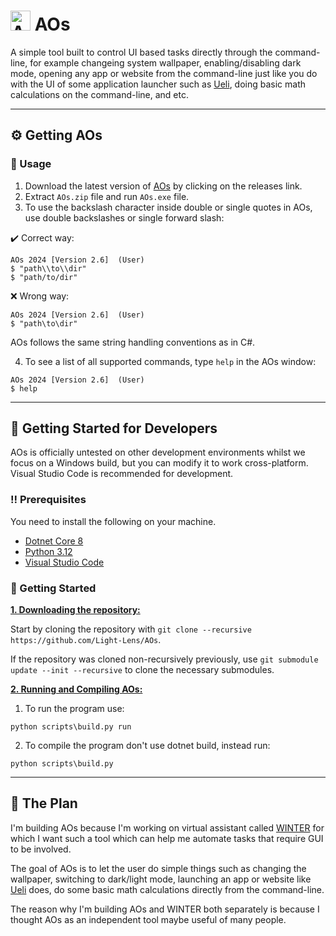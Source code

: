 # <img title="AOs" src="https://github.com/Light-Lens/AOs/blob/master/img/AOs.ico?raw=true" width="32" height="32"> AOs

A simple tool built to control UI based tasks directly through the command-line, for example changeing system wallpaper, enabling/disabling dark mode, opening any app or website from the command-line just like you do with the UI of some application launcher such as [Ueli](https://github.com/oliverschwendener/ueli), doing basic math calculations on the command-line, and etc.

***

## :gear: Getting AOs
### :eyes: Usage
1. Download the latest version of [AOs](https://github.com/Light-Lens/AOs/releases) by clicking on the releases link.
2. Extract `AOs.zip` file and run `AOs.exe` file.
3. To use the backslash character inside double or single quotes in AOs, use double backslashes or single forward slash:

:heavy_check_mark: Correct way:
```console
AOs 2024 [Version 2.6]  (User)
$ "path\\to\\dir"
$ "path/to/dir"
```

:x: Wrong way:
```console
AOs 2024 [Version 2.6]  (User)
$ "path\to\dir"
```

AOs follows the same string handling conventions as in C#.

4. To see a list of all supported commands, type `help` in the AOs window:
```console
AOs 2024 [Version 2.6]  (User)
$ help
```

***

## :toolbox: Getting Started for Developers
AOs is officially untested on other development environments whilst we focus on a Windows build, but you can modify it to work cross-platform. Visual Studio Code is recommended for development.

### :bangbang: Prerequisites
You need to install the following on your machine.
- [Dotnet Core 8](https://dotnet.microsoft.com/en-us/download/dotnet/8.0)
- [Python 3.12](https://www.python.org/downloads/release/python-3122)
- [Visual Studio Code](https://code.visualstudio.com)

### :pencil: Getting Started
<ins>**1. Downloading the repository:**</ins>

Start by cloning the repository with `git clone --recursive https://github.com/Light-Lens/AOs`.

If the repository was cloned non-recursively previously, use `git submodule update --init --recursive` to clone the necessary submodules.

<ins>**2. Running and Compiling AOs:**</ins>

1. To run the program use:
```console
python scripts\build.py run
```

2. To compile the program don't use dotnet build, instead run:
```console
python scripts\build.py
```

***

## :notebook_with_decorative_cover: The Plan
I'm building AOs because I'm working on virtual assistant called [WINTER](https://github.com/Light-Lens/WINTER) for which I want such a tool which can help me automate tasks that require GUI to be involved.

The goal of AOs is to let the user do simple things such as changing the wallpaper, switching to dark/light mode, launching an app or website like [Ueli](https://github.com/oliverschwendener/ueli) does, do some basic math calculations directly from the command-line.

The reason why I'm building AOs and WINTER both separately is because I thought AOs as an independent tool maybe useful of many people.

